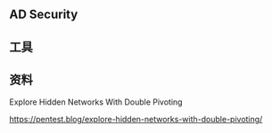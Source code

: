 ## AD Security


## 工具


## 资料


Explore Hidden Networks With Double Pivoting

https://pentest.blog/explore-hidden-networks-with-double-pivoting/



